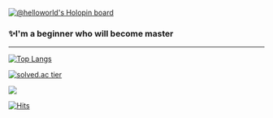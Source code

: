 
[![@helloworld's Holopin board](https://holopin.io/api/user/board?user=helloworld)](https://holopin.io/@helloworld)


<h3>✨I'm a beginner who will become master</h3>

---------


<!--
**seongkyu-lim/seongkyu-lim** is a ✨ _special_ ✨ repository because its `README.md` (this file) appears on your GitHub profile.

Here are some ideas to get you started:

- 🔭 I’m currently working on ...
- 🌱 I’m currently learning ...
- 👯 I’m looking to collaborate on ...
- 🤔 I’m looking for help with ...
- 💬 Ask me about ...
- 📫 How to reach me: ...
- 😄 Pronouns: ...
- ⚡ Fun fact: ...
-->
[![Top Langs](https://github-readme-stats.vercel.app/api/top-langs/?username=seongkyu-lim&layout=compact)](https://github.com/seongkyu-lim/github-readme-stats)

[![solved.ac tier](http://mazassumnida.wtf/api/v2/generate_badge?boj=sglim9607)](https://solved.ac/sglim9607)

<a href="https://opgc.me/#/users/seongkyu-lim" target="_blank"><img src="https://api.opgc.me/githubs/users/seongkyu-lim/tag/?theme=basic" /></a>

[![Hits](https://hits.seeyoufarm.com/api/count/incr/badge.svg?url=https%3A%2F%2Fgithub.com%2Fseongkyu-lim%2F&count_bg=%23000000&title_bg=%23000000&icon=&icon_color=%23E7E7E7&title=hits&edge_flat=false)](https://hits.seeyoufarm.com)
